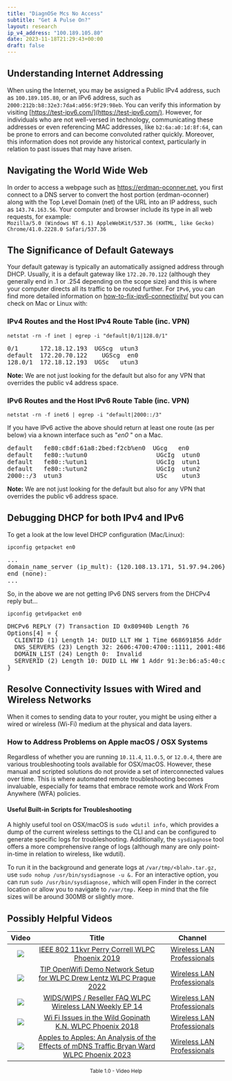 ```yaml
---
title: "DiagnOSe Mcs No Access"
subtitle: "Get A Pulse On?"
layout: research
ip_v4_address: "100.189.105.80"
date: 2023-11-18T21:29:43+00:00
draft: false
---
```


## Understanding Internet Addressing

When using the Internet, you may be assigned a Public IPv4 address, such as ```100.189.105.80```, or an IPv6 address, such as ```2000:212b:b8:32e3:7da4:a056:9f29:98eb```. You can verify this information by visiting [https://test-ipv6.com/](https://test-ipv6.com/). However, for individuals who are not well-versed in technology, communicating these addresses or even referencing MAC addresses, like ```b2:6a:a0:1d:8f:64```, can be prone to errors and can become convoluted rather quickly. Moreover, this information does not provide any historical context, particularly in relation to past issues that may have arisen.
## Navigating the World Wide Web

In order to access a webpage such as https://erdman-oconner.net, you first connect to a DNS server to convert the host portion (erdman-oconner) along with the Top Level Domain (net) of the URL into an IP address, such as ```143.74.163.56```. Your computer and browser include its type in all web requests, for example: <br>```Mozilla/5.0 (Windows NT 6.1) AppleWebKit/537.36 (KHTML, like Gecko) Chrome/41.0.2228.0 Safari/537.36```
## The Significance of Default Gateways

Your default gateway is typically an automatically assigned address through DHCP. Usually, it is a default gateway like ```172.20.70.122``` (although they generally end in .1 or .254 depending on the scope size) and this is where your computer directs all its traffic to be routed further. For ```IPv6```, you can find more detailed information on [how-to-fix-ipv6-connectivity/](/blog/how-to-fix-ipv6-connectivity/) but you can check on Mac or Linux with:
<br>
### IPv4 Routes and the Host IPv4 Route Table (inc. VPN)
```netstat -rn -f inet | egrep -i "default|0/1|128.0/1"```

<pre>
0/1      172.18.12.193  UGScg  utun3
default  172.20.70.122    UGScg  en0
128.0/1  172.18.12.193  UGSc   utun3</pre>

**Note:** We are not just looking for the default but also for any VPN that overrides the public v4 address space.

### IPv6 Routes and the Host IPv6 Route Table (inc. VPN)
```netstat -rn -f inet6 | egrep -i "default|2000::/3"```

If you have IPv6 active the above should return at least one route (as per below) via a known interface such as "_en0_ " on a Mac. 

<pre>
default   fe80:c8df:61a8:2bed:f2cb%en0  UGcg   en0
default   fe80::%utun0                   UGcIg  utun0
default   fe80::%utun1                   UGcIg  utun1
default   fe80::%utun2                   UGcIg  utun2
2000::/3  utun3                          USc    utun3</pre>

**Note:** We are not just looking for the default but also for any VPN that overrides the public v6 address space.
<br>

## Debugging DHCP for both IPv4 and IPv6

To get a look at the low level DHCP configuration (Mac/Linux): 

```ipconfig getpacket en0```

<pre>
...
domain_name_server (ip_mult): {120.108.13.171, 51.97.94.206}
end (none):
...</pre>

So, in the above we are not getting IPv6 DNS servers from the DHCPv4 reply but...

```ipconfig getv6packet en0```

<pre>
DHCPv6 REPLY (7) Transaction ID 0x80940b Length 76
Options[4] = {
  CLIENTID (1) Length 14: DUID LLT HW 1 Time 668691856 Addr b2:6a:a0:1d:8f:64
  DNS_SERVERS (23) Length 32: 2606:4700:4700::1111, 2001:4860:4860::8844
  DOMAIN_LIST (24) Length 0:  Invalid
  SERVERID (2) Length 10: DUID LL HW 1 Addr 91:3e:b6:a5:40:ca
}</pre>




## Resolve Connectivity Issues with Wired and Wireless Networks

When it comes to sending data to your router, you might be using either a wired or wireless (Wi-Fi) medium at the physical and data layers.
### How to Address Problems on Apple macOS / OSX Systems

Regardless of whether you are running ```10.11.4```, ```11.0.5```, or ```12.0.4```, there are various troubleshooting tools available for OSX/macOS. However, these manual and scripted solutions do not provide a set of interconnected values over time. This is where automated remote troubleshooting becomes invaluable, especially for teams that embrace remote work and Work From Anywhere (WFA) policies.
#### Useful Built-in Scripts for Troubleshooting

A highly useful tool on OSX/macOS is ```sudo wdutil info,``` which provides a dump of the current wireless settings to the CLI and can be configured to generate specific logs for troubleshooting. Additionally, the ```sysdiagnose``` tool offers a more comprehensive range of logs (although many are only point-in-time in relation to wireless, like wdutil).

To run it in the background and generate logs at ```/var/tmp/<blah>.tar.gz,``` use ```sudo nohup /usr/bin/sysdiagnose -u &.``` For an interactive option, you can run ```sudo /usr/bin/sysdiagnose,``` which will open Finder in the correct location or allow you to navigate to ```/var/tmp.``` Keep in mind that the file sizes will be around 300MB or slightly more.
## Possibly Helpful Videos

<link href="/plugins/lity/css/lity.min.css" rel="stylesheet">
<script src="/plugins/lity/js/lity.min.js"></script>
<div class="table1-start"></div>

|Video | Title | Channel |
| :---: | :---: | :---: |
|<a href="https://www.youtube.com/watch?v=p_K9xHxFM8Y" data-lity><img src="https://i.ytimg.com/vi/p_K9xHxFM8Y/default.jpg" class="img-fluid"></a>|<a href="https://www.youtube.com/watch?v=p_K9xHxFM8Y" data-lity>IEEE 802 11kvr   Perry Correll   WLPC Phoenix 2019</a>|<a target="_blank" href="https://www.youtube.com/channel/UCIzBSS46vcqhwmBZ7ZpY-yg" >Wireless LAN Professionals</a>|
|<a href="https://www.youtube.com/watch?v=IDWliQnBNYM" data-lity><img src="https://i.ytimg.com/vi/IDWliQnBNYM/default.jpg" class="img-fluid"></a>|<a href="https://www.youtube.com/watch?v=IDWliQnBNYM" data-lity>TIP OpenWifi Demo Network Setup for WLPC   Drew Lentz   WLPC Prague 2022</a>|<a target="_blank" href="https://www.youtube.com/channel/UCIzBSS46vcqhwmBZ7ZpY-yg" >Wireless LAN Professionals</a>|
|<a href="https://www.youtube.com/watch?v=Xf7gieMiqGU" data-lity><img src="https://i.ytimg.com/vi/Xf7gieMiqGU/default.jpg" class="img-fluid"></a>|<a href="https://www.youtube.com/watch?v=Xf7gieMiqGU" data-lity>WIDS/WIPS / Reseller FAQ   WLPC Wireless LAN Weekly EP 14</a>|<a target="_blank" href="https://www.youtube.com/channel/UCIzBSS46vcqhwmBZ7ZpY-yg" >Wireless LAN Professionals</a>|
|<a href="https://www.youtube.com/watch?v=XIgyJ0f8Zl4" data-lity><img src="https://i.ytimg.com/vi/XIgyJ0f8Zl4/default.jpg" class="img-fluid"></a>|<a href="https://www.youtube.com/watch?v=XIgyJ0f8Zl4" data-lity>Wi Fi Issues in the Wild   Gopinath K.N.   WLPC Phoenix 2018</a>|<a target="_blank" href="https://www.youtube.com/channel/UCIzBSS46vcqhwmBZ7ZpY-yg" >Wireless LAN Professionals</a>|
|<a href="https://www.youtube.com/watch?v=miRV8qDOKBE" data-lity><img src="https://i.ytimg.com/vi/miRV8qDOKBE/default.jpg" class="img-fluid"></a>|<a href="https://www.youtube.com/watch?v=miRV8qDOKBE" data-lity>Apples to Apples: An Analysis of the Effects of mDNS Traffic   Bryan Ward   WLPC Phoenix 2023</a>|<a target="_blank" href="https://www.youtube.com/channel/UCIzBSS46vcqhwmBZ7ZpY-yg" >Wireless LAN Professionals</a>|

<center><small>Table 1.0 - Video Help</small></center>
 <br>
<div class="table1-end"></div>
<script type="text/javascript">
(function() {
    $('div.table1-start').nextUntil('div.table1-end', 'table').addClass('table thead-dark table-striped table-responsive rounded').attr('id', 't1');
    $('#t1').find('thead').addClass('thead-dark');
})();
</script>

